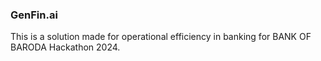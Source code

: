 ### GenFin.ai 
This is a solution made for operational efficiency in banking for BANK OF BARODA Hackathon 2024.
 
